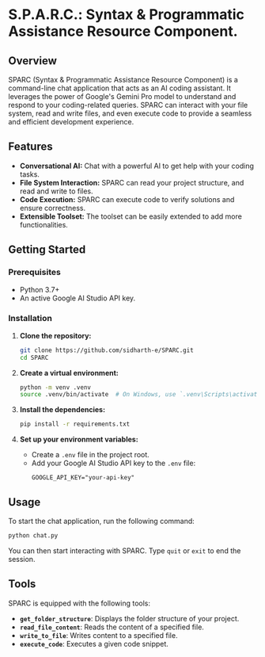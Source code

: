 # S.P.A.R.C.: Syntax & Programmatic Assistance Resource Component.

## Overview

SPARC (Syntax & Programmatic Assistance Resource Component) is a command-line chat application that acts as an AI coding assistant. It leverages the power of Google's Gemini Pro model to understand and respond to your coding-related queries. SPARC can interact with your file system, read and write files, and even execute code to provide a seamless and efficient development experience.

## Features

- **Conversational AI:** Chat with a powerful AI to get help with your coding tasks.
- **File System Interaction:** SPARC can read your project structure, and read and write to files.
- **Code Execution:** SPARC can execute code to verify solutions and ensure correctness.
- **Extensible Toolset:** The toolset can be easily extended to add more functionalities.

## Getting Started

### Prerequisites

- Python 3.7+
- An active Google AI Studio API key.

### Installation

1. **Clone the repository:**
   ```bash
   git clone https://github.com/sidharth-e/SPARC.git
   cd SPARC
   ```

2. **Create a virtual environment:**
   ```bash
   python -m venv .venv
   source .venv/bin/activate  # On Windows, use `.venv\Scripts\activate`
   ```

3. **Install the dependencies:**
   ```bash
   pip install -r requirements.txt
   ```

4. **Set up your environment variables:**
   - Create a `.env` file in the project root.
   - Add your Google AI Studio API key to the `.env` file:
     ```
     GOOGLE_API_KEY="your-api-key"
     ```

## Usage

To start the chat application, run the following command:

```bash
python chat.py
```

You can then start interacting with SPARC. Type `quit` or `exit` to end the session.

## Tools

SPARC is equipped with the following tools:

- **`get_folder_structure`**: Displays the folder structure of your project.
- **`read_file_content`**: Reads the content of a specified file.
- **`write_to_file`**: Writes content to a specified file.
- **`execute_code`**: Executes a given code snippet.
